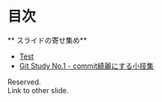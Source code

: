 目次
=======================

** スライドの寄せ集め**

>>>

* [Test](./test.html)  
* [Git Study No.1 - commit綺麗にする小技集](./git_study_commit.html)

>>>

Reserved.  
Link to other slide.

